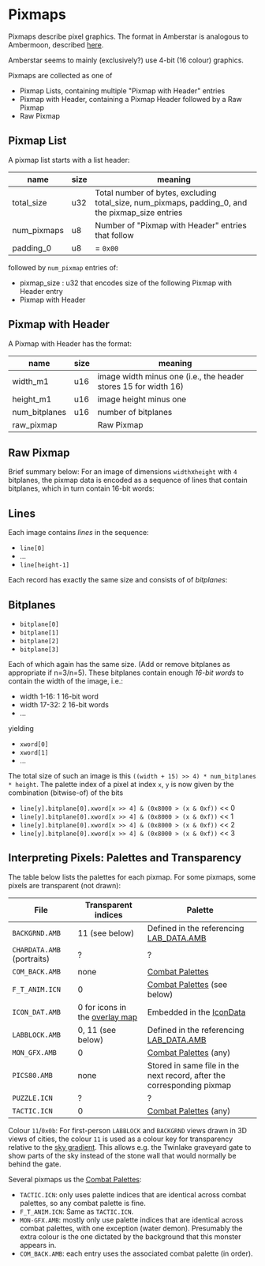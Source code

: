 # Pixmaps

Pixmaps describe pixel graphics.  The format in Amberstar is analogous to Ambermoon, described [here](https://github.com/Pyrdacor/Ambermoon/blob/master/FileSpecs/Graphics.md).

Amberstar seems to mainly (exclusively?) use 4-bit (16 colour) graphics.

Pixmaps are collected as one of
- Pixmap Lists, containing multiple "Pixmap with Header" entries
- Pixmap with Header, containing a Pixmap Header followed by a Raw Pixmap
- Raw Pixmap

## Pixmap List

A pixmap list starts with a list header:

| name        | size | meaning                                                                                          |
|-------------|------|--------------------------------------------------------------------------------------------------|
| total_size  | u32  | Total number of bytes, excluding total_size, num_pixmaps, padding_0, and the pixmap_size entries |
| num_pixmaps | u8   | Number of "Pixmap with Header" entries that follow                                               |
| padding_0   | u8   | = `0x00`                                                                                         |


followed by `num_pixmap` entries of:
- pixmap_size : u32 that encodes size of the following Pixmap with Header entry
- Pixmap with Header

## Pixmap with Header

A Pixmap with Header has the format:

| name          | size | meaning                                                           |
|---------------|------|-------------------------------------------------------------------|
| width_m1      | u16  | image width minus one (i.e., the header stores 15 for width 16) |
| height_m1     | u16  | image height minus one                                            |
| num_bitplanes | u16  | number of bitplanes                                               |
| raw_pixmap    |      | Raw Pixmap                                                        |

## Raw Pixmap

Brief summary below:
For an image of dimensions `width`x`height` with `4` bitplanes, the pixmap data is encoded as a sequence of lines that contain bitplanes, which in turn contain 16-bit words:

## Lines

Each image contains *lines* in the sequence:

- `line[0]`
- ...
- `line[height-1]`

Each record has exactly the same size and consists of of *bitplanes*:

## Bitplanes

- `bitplane[0]`
- `bitplane[1]`
- `bitplane[2]`
- `bitplane[3]`

Each of which again has the same size.  (Add or remove bitplanes as appropriate if n=3/n=5).
These bitplanes contain enough *16-bit words* to contain the width of the image, i.e.:
- width 1-16: 1 16-bit word
- width 17-32: 2 16-bit words
- ...

yielding
- `xword[0]`
- `xword[1]`
- ...

The total size of such an image is this `((width + 15) >> 4) * num_bitplanes * height`.
The palette index of a pixel at index `x`, `y` is now given by the combination (bitwise-of) of the bits
- `line[y].bitplane[0].xword[x >> 4] & (0x8000 > (x & 0xf))` << 0
- `line[y].bitplane[0].xword[x >> 4] & (0x8000 > (x & 0xf))` << 1
- `line[y].bitplane[0].xword[x >> 4] & (0x8000 > (x & 0xf))` << 2
- `line[y].bitplane[0].xword[x >> 4] & (0x8000 > (x & 0xf))` << 3


## Interpreting Pixels: Palettes and Transparency

The table below lists the palettes for each pixmap.  For some pixmaps,
some pixels are transparent (not drawn):

| File                       | Transparent indices                       | Palette                                                                |
|----------------------------|-------------------------------------------|------------------------------------------------------------------------|
| `BACKGRND.AMB`             | 11 (see below)                            | Defined in the referencing [LAB_DATA.AMB](LabData.md)                  |
| `CHARDATA.AMB` (portraits) | ?                                         | ?                                                                      |
| `COM_BACK.AMB`             | none                                      | [Combat Palettes](Palettes.md)                                         |
| `F_T_ANIM.ICN`             | 0                                         | [Combat Palettes](Palettes.md) (see below)                             |
| `ICON_DAT.AMB`             | 0 for icons in the [overlay map](Maps.md) | Embedded in the [IconData](IconData.md)                                |
| `LABBLOCK.AMB`             | 0, 11 (see below)                         | Defined in the referencing [LAB_DATA.AMB](LabData.md)                  |
| `MON_GFX.AMB`              | 0                                         | [Combat Palettes](Palettes.md) (any)                                   |
| `PICS80.AMB`               | none                                      | Stored in same file in the next record, after the corresponding pixmap |
| `PUZZLE.ICN`               | ?                                         | ?                                                                      |
| `TACTIC.ICN`               | 0                                         | [Combat Palettes](Palettes.md) (any)                                   |

Colour `11`/`0x0b`: For first-person `LABBLOCK` and `BACKGRND` views drawn in 3D views of cities,
the colour `11` is used as a colour key for transparency relative to the [sky gradient](LabData.md).
This allows e.g. the Twinlake graveyard gate to show parts of the sky instead of the stone wall that would normally be behind the gate.

Several pixmaps us the [Combat Palettes](Palettes.md):
- `TACTIC.ICN`: only uses palette indices that are identical across combat palettes, so any combat palette is fine.
- `F_T_ANIM.ICN`: Same as `TACTIC.ICN`.
- `MON-GFX.AMB`: mostly only use palette indices that are identical across combat palettes, with one exception (water demon). Presumably the extra colour is the one dictated by the background that this monster appears in.
- `COM_BACK.AMB`: each entry uses the associated combat palette (in order).
